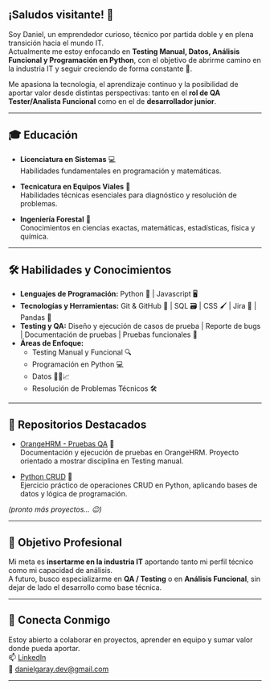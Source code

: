 ## ¡Saludos visitante! 👋

Soy Daniel, un emprendedor curioso, técnico por partida doble y en plena transición hacia el mundo IT.  
Actualmente me estoy enfocando en **Testing Manual, Datos, Análisis Funcional y Programación en Python**, con el objetivo de abrirme camino en la industria IT y seguir creciendo de forma constante 🚀.  

Me apasiona la tecnología, el aprendizaje continuo y la posibilidad de aportar valor desde distintas perspectivas: tanto en el **rol de QA Tester/Analista Funcional** como en el de **desarrollador junior**.  

---

## 🎓 Educación
* **Licenciatura en Sistemas** 💻  
  Habilidades fundamentales en programación y matemáticas.

* **Tecnicatura en Equipos Viales** 👷  
  Habilidades técnicas esenciales para diagnóstico y resolución de problemas.

* **Ingeniería Forestal** 🌳  
  Conocimientos en ciencias exactas, matemáticas, estadísticas, física y química.

---

## 🛠️ Habilidades y Conocimientos
- **Lenguajes de Programación:** Python 🐍 | Javascript 🖥️  
- **Tecnologías y Herramientas:** Git & GitHub 🐙 | SQL 🗃️ | CSS 🖌️ | Jira 📑 | Pandas 🐼 
- **Testing y QA:** Diseño y ejecución de casos de prueba | Reporte de bugs | Documentación de pruebas | Pruebas funcionales 🧪  
- **Áreas de Enfoque:**  
  * Testing Manual y Funcional 🔍  
  * Programación en Python 💻
  * Datos 👨‍💻📈
  * Resolución de Problemas Técnicos 🛠️  

---

## 📂 Repositorios Destacados
- [OrangeHRM - Pruebas QA](https://github.com/DanielGDev89/OrangeHRM---Proyecto-Testing-Manual) 🧪  
  Documentación y ejecución de pruebas en OrangeHRM. Proyecto orientado a mostrar disciplina en Testing manual.

- [Python CRUD](https://github.com/DanielGDev89/Python-CRUD) 🐍  
  Ejercicio práctico de operaciones CRUD en Python, aplicando bases de datos y lógica de programación.

*(pronto más proyectos… 😉)*

---

## 🎯 Objetivo Profesional
Mi meta es **insertarme en la industria IT** aportando tanto mi perfil técnico como mi capacidad de análisis.  
A futuro, busco especializarme en **QA / Testing** o en **Análisis Funcional**, sin dejar de lado el desarrollo como base técnica.  

---

## 🤝 Conecta Conmigo
Estoy abierto a colaborar en proyectos, aprender en equipo y sumar valor donde pueda aportar.  
📫 [LinkedIn](https://www.linkedin.com/in/danielgaraydev/)  
📧 danielgaray.dev@gmail.com

---

